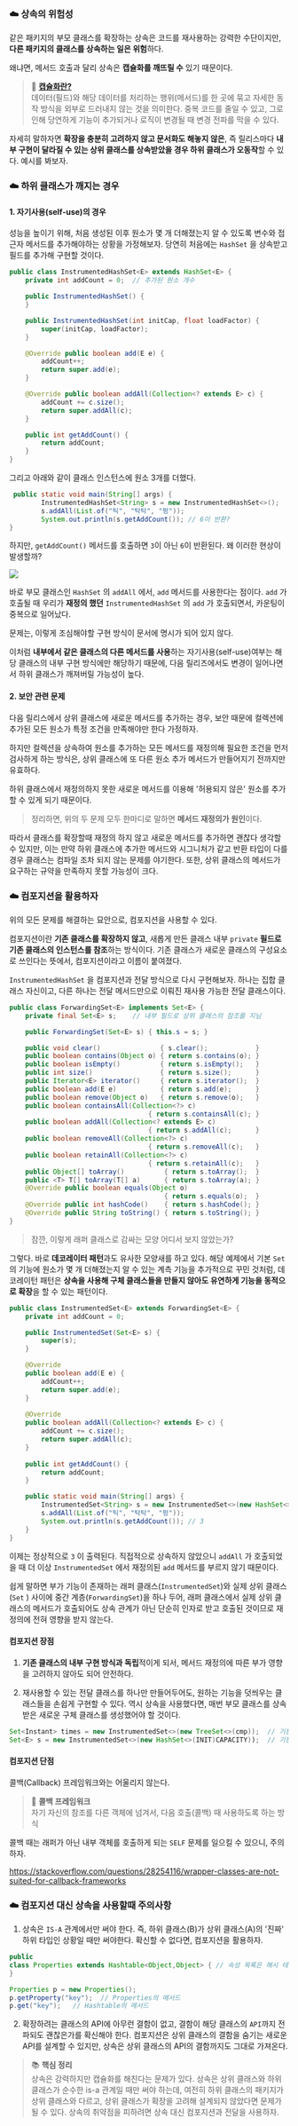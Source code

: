 ### ☁️ 상속의 위험성
같은 패키지의 부모 클래스를 확장하는 상속은 코드를 재사용하는 강력한 수단이지만, **다른 패키지의 클래스를 상속하는 일은 위험**하다.

왜냐면, 메서드 호출과 달리 상속은 **캡슐화를 깨뜨릴 수** 있기 때문이다.

> 🔖 [**캡슐화란?**](https://bperhaps.tistory.com/entry/%EC%BA%A1%EC%8A%90%ED%99%94%EB%9E%80-%EB%AC%B4%EC%97%87%EC%9D%B8%EA%B0%80-%EC%96%B4%EB%96%A4-%EC%9D%B4%EC%A0%90%EC%9D%B4-%EC%9E%88%EB%8A%94%EA%B0%80)<br>
데이터(필드)와 해당 데이터를 처리하는 행위(메서드)를 한 곳에 묶고 자세한 동작 방식을 외부로 드러내지 않는 것을 의미한다. 중복 코드를 줄일 수 있고, 그로 인해 당연하게 기능이 추가되거나 로직이 변경될 때 변경 전파를 막을 수 있다.

자세히 말하자면 **확장을 충분히 고려하지 않고 문서화도 해놓지 않은**, 즉 릴리스마다 **내부 구현이 달라질 수 있는 상위 클래스를 상속받았을 경우 하위 클래스가 오동작**할 수 있다. 예시를 봐보자.

### ☁️ 하위 클래스가 깨지는 경우
#### 1. 자기사용(self-use)의 경우

성능을 높이기 위해, 처음 생성된 이후 원소가 몇 개 더해졌는지 알 수 있도록 변수와 접근자 메서드를 추가해야하는 상황을 가정해보자. 당연히 처음에는 `HashSet` 을 상속받고 필드를 추가해 구현할 것이다.


```java
public class InstrumentedHashSet<E> extends HashSet<E> {
    private int addCount = 0;  // 추가된 원소 개수

    public InstrumentedHashSet() {
    }

    public InstrumentedHashSet(int initCap, float loadFactor) {
        super(initCap, loadFactor);
    }

    @Override public boolean add(E e) {
        addCount++;
        return super.add(e);
    }

    @Override public boolean addAll(Collection<? extends E> c) {
        addCount += c.size();
        return super.addAll(c);
    }

    public int getAddCount() {
        return addCount;
    }
}
```

그리고 아래와 같이 클래스 인스턴스에 원소 3개를 더했다.

```java
 public static void main(String[] args) {
        InstrumentedHashSet<String> s = new InstrumentedHashSet<>();
        s.addAll(List.of("틱", "탁탁", "펑"));
        System.out.println(s.getAddCount()); // 6이 반환?
}
```
하지만, `getAddCount()` 메서드를 호출하면 `3`이 아닌 `6`이 반환된다. 왜 이러한 현상이 발생할까?


![](https://velog.velcdn.com/images/semi-cloud/post/a7f659a4-5b0a-496f-8784-baca2c435429/image.png)


바로 부모 클래스인 `HashSet` 의 `addAll` 에서, `add` 메서드를 사용한다는 점이다. `add` 가 호출될 때 우리가 **재정의 했던** `InstrumentedHashSet` 의 `add` 가 호출되면서, 카운팅이 중복으로 일어났다. 

문제는, 이렇게 조심해야할 구현 방식이 문서에 명시가 되어 있지 않다.

이처럼 **내부에서 같은 클래스의 다른 메서드를 사용**하는 자기사용(self-use)여부는 해당 클래스의 내부 구현 방식에만 해당하기 때문에, 다음 릴리즈에서도 변경이 일어나면서 하위 클래스가 깨져버릴 가능성이 높다.

#### 2. 보안 관련 문제

다음 릴리스에서 상위 클래스에 새로운 메서드를 추가하는 경우, 보안 때문에 컬렉션에 추가된 모든 원소가 특정 조건을 만족해야만 한다 가정하자.

하지만 컬렉션을 상속하여 원소를 추가하는 모든 메서드를 재정의해 필요한 조건을 먼저 검사하게 하는 방식은, 상위 클래스에 또 다른 원소 추가 메서드가 만들어지기 전까지만 유효하다. 

하위 클래스에서 재정의하지 못한 새로운 메서드를 이용해 '허용되지 않은' 원소를 추가할 수 있게 되기 때문이다.


> 정리하면, 위의 두 문제 모두 한마디로 말하면 **메서드 재정의가 원인**이다.

따라서 클래스를 확장할때 재정의 하지 않고 새로운 메서드를 추가하면 괜찮다 생각할 수 있지만, 이는 만약 하위 클래스에 추가한 메서드와 시그니처가 같고 반환 타입이 다를 경우 클래스는 컴파일 조차 되지 않는 문제를 야기한다. 또한, 상위 클래스의 메서드가 요구하는 규약을 만족하지 못할 가능성이 크다.

### ☁️ 컴포지션을 활용하자

위의 모든 문제를 해결하는 묘안으로, 컴포지션을 사용할 수 있다.

컴포지션이란 **기존 클래스를 확장하지 않고**, 새롭게 만든 클래스 내부 `private` **필드로 기존 클래스의 인스턴스를 참조**하는 방식이다. 기존 클래스가 새로운 클래스의 구성요소로 쓰인다는 뜻에서, 컴포지션이라고 이름이 붙여졌다.

`InstrumentedHashSet` 을 컴포지션과 전달 방식으로 다시 구현해보자.
하나는 집합 클래스 자신이고, 다른 하나는 전달 메서드만으로 이뤄진 재사용 가능한 전달 클래스이다.

```java
public class ForwardingSet<E> implements Set<E> {
    private final Set<E> s;    // 내부 필드로 상위 클래스의 참조를 지님

    public ForwardingSet(Set<E> s) { this.s = s; }

    public void clear()               { s.clear();            }
    public boolean contains(Object o) { return s.contains(o); }
    public boolean isEmpty()          { return s.isEmpty();   }
    public int size()                 { return s.size();      }
    public Iterator<E> iterator()     { return s.iterator();  }
    public boolean add(E e)           { return s.add(e);      }
    public boolean remove(Object o)   { return s.remove(o);   }
    public boolean containsAll(Collection<?> c)
                                   { return s.containsAll(c); }
    public boolean addAll(Collection<? extends E> c)
                                   { return s.addAll(c);      }
    public boolean removeAll(Collection<?> c)
                                   { return s.removeAll(c);   }
    public boolean retainAll(Collection<?> c)
                                   { return s.retainAll(c);   }
    public Object[] toArray()          { return s.toArray();  }
    public <T> T[] toArray(T[] a)      { return s.toArray(a); }
    @Override public boolean equals(Object o)
                                       { return s.equals(o);  }
    @Override public int hashCode()    { return s.hashCode(); }
    @Override public String toString() { return s.toString(); }
}
```

> 잠깐, 이렇게 래퍼 클래스로 감싸는 모양 어디서 보지 않았는가?

그렇다. 바로 **데코레이터 패턴**과도 유사한 모양새를 하고 있다.
해당 예제에서 기본 `Set` 의 기능에 원소가 몇 개 더해졌는지 알 수 있는 계측 기능을 추가적으로 꾸민 것처럼, 데코레이턴 패턴은 **상속을 사용해 구체 클래스들을 만들지 않아도 유연하게 기능을 동적으로 확장**을 할 수 있는 패턴이다.


```java
public class InstrumentedSet<E> extends ForwardingSet<E> {
    private int addCount = 0;

    public InstrumentedSet(Set<E> s) {
        super(s);
    }

    @Override
    public boolean add(E e) {
        addCount++;
        return super.add(e);
    }
    
    @Override 
    public boolean addAll(Collection<? extends E> c) {
        addCount += c.size();
        return super.addAll(c);
    }
    
    public int getAddCount() {
        return addCount;
    }

    public static void main(String[] args) {
        InstrumentedSet<String> s = new InstrumentedSet<>(new HashSet<>());
        s.addAll(List.of("틱", "탁탁", "펑"));
        System.out.println(s.getAddCount()); // 3
    }
}
```

이제는 정상적으로 `3` 이 출력된다. 직접적으로 상속하지 않았으니 `addAll` 가 호출되었을 때 더 이상 `InstrumentedSet` 에서 재정의된 `add` 메서드를 부르지 않기 때문이다.

쉽게 말하면 부가 기능이 존재하는 래퍼 클래스(`InstrumentedSet`)와 실제 상위 클래스(`Set` ) 사이에 중간 계층(`ForwardingSet`)을 하나 두어, 래퍼 클래스에서 실제 상위 클래스의 메서드가 호출되어도 상속 관계가 아닌 단순히 인자로 받고 호출된 것이므로 재정의에 전혀 영향을 받지 않는다.


#### 컴포지션 장점

1. **기존 클래스의 내부 구현 방식과 독립**적이게 되서, 메서드 재정의에 따른 부가 영향을 고려하지 않아도 되어 안전하다.

2. 재사용할 수 있는 전달 클래스를 하나만 만들어두어도, 원하는 기능을 덧씌우는 클래스들을 손쉽게 구현할 수 있다. 역시 상속을 사용했다면, 매번 부모 클래스를 상속 받은 새로운 구체 클래스를 생성했어야 할 것이다.

```java
Set<Instant> times = new InstrumentedSet<>(new TreeSet<>(cmp));  // 기본이 TreeSet 
Set<E> s = new InstrumentedSet<>(new HashSet<>(INIT)CAPACITY));  // 기본이 HashSet
```


#### 컴포지션 단점

콜백(Callback) 프레임워크와는 어울리지 않는다.

> 🔖 **콜백 프레임워크**<br>
자기 자신의 참조를 다른 객체에 넘겨서, 다음 호출(콜백) 때 사용하도록 하는 방식

콜백 때는 래퍼가 아닌 내부 객체를 호출하게 되는 `SELF` 문제를 일으킬 수 있으니, 주의하자. 

https://stackoverflow.com/questions/28254116/wrapper-classes-are-not-suited-for-callback-frameworks

### ☁️ 컴포지션 대신 상속을 사용할때 주의사항

1. 상속은 `IS-A` 관계에서만 써야 한다.
즉, 하위 클래스(B)가 상위 클래스(A)의 '진짜' 하위 타입인 상황일 때만 써야한다. 확신할 수 없다면, 컴포지션을 활용하자.
```java
public
class Properties extends Hashtable<Object,Object> { // 속성 목록은 해시 테이블이 아니다.
}
```
```java
Properties p = new Properties();
p.getProperty("key");  // Properties의 메서드
p.get("key");   // Hashtable의 메서드
 ```
2. 확장하려는 클래스의 API에 아무런 결함이 없고, 결함이 해당 클래스의 `API`까지 전파되도 괜찮은가를 확신해야 한다. 컴포지션은 상위 클래스의 결함을 숨기는 새로운 API를 설계할 수 있지만, 상속은 상위 클래스의 API의 결함까지도 그대로 가져온다.


> 📚 **핵심 정리**<br>
상속은 강력하지만 캡슐화를 해친다는 문제가 있다. 상속은 상위 클래스와 하위 클래스가 순수한 is-a 관계일 때만 써야 하는데, 여전히 하위 클래스의 패키지가 상위 클래스와 다르고, 상위 클래스가 확장을 고려해 설계되지 않았다면 문제가 될 수 있다. 상속의 취약점을 피하려면 상속 대신 컴포지션과 전달을 사용하자. 